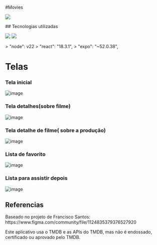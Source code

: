 # Movies 
 <p >
<img loading="lazy" src="http://img.shields.io/static/v1?label=STATUS&message=EM%20FINALIZADO&style=for-the-badge"/>
</p>
## Tecnologias utilizadas
<p>
  <img src="https://img.shields.io/badge/TypeScript-007ACC?style=for-the-badge&logo=typescript&logoColor=white" />
  <img src="https://img.shields.io/badge/React-20232A?style=for-the-badge&logo=react&logoColor=61DAFB" />
</p>
> "node": v22
> "react": "18.3.1",
> "expo": "~52.0.38",

# Telas
### Tela inicial
![image](https://github.com/user-attachments/assets/56a4a356-2285-4eb5-9c0c-2b68e7d77330)

### Tela detalhes(sobre filme)
![image](https://github.com/user-attachments/assets/92f77ae8-b37a-4e2f-adb9-0c8d4f5b634a)

### Tela detalhe de filme( sobre a produção)
![image](https://github.com/user-attachments/assets/bb33349e-bfbc-479e-918c-fe3f23c63563)

### Lista de favorito
![image](https://github.com/user-attachments/assets/7347b309-7961-4e11-bc42-ece1931ef555)

### Lista para assistir depois
![image](https://github.com/user-attachments/assets/c0c788c4-296d-49b3-a016-d484d7c8b733)


## Referencias
<p> Baseado no projeto de Francisco Santos: https://www.figma.com/community/file/1124835379376527920</p>
<p> Este aplicativo usa o TMDB e as APIs do TMDB, mas não é endossado, certificado ou aprovado pelo TMDB.</p>
